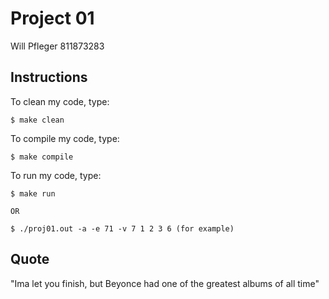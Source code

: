 # Project 01 
Will Pfleger 811873283
## Instructions
To clean my code, type:
```
$ make clean
```
To compile my code, type:
```
$ make compile
```
To run my code, type:
```
$ make run

OR

$ ./proj01.out -a -e 71 -v 7 1 2 3 6 (for example)
```
## Quote
   "Ima let you finish, but Beyonce had one of the greatest albums of all time"